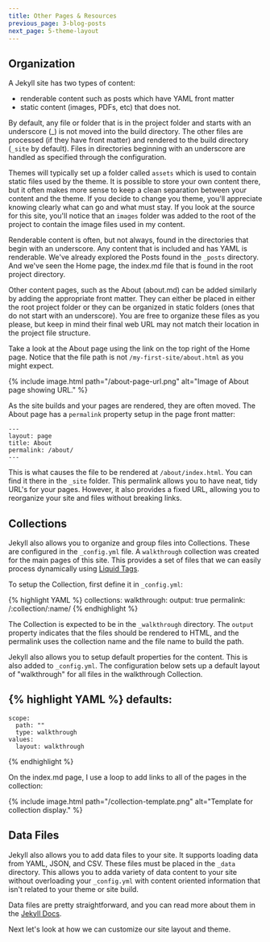 ```yaml
---
title: Other Pages & Resources
previous_page: 3-blog-posts
next_page: 5-theme-layout
---
```


## Organization
A Jekyll site has two types of content:

- renderable content such as posts which have YAML front matter
- static content (images, PDFs, etc) that does not.

By default, any file or folder that is in the project folder and starts with an underscore (\_) is not moved into the build directory. The other files are processed (if they have front matter) and rendered to the build directory (`_site` by default).  Files in directories beginning with an underscore are handled as specified through the configuration.  

Themes will typically set up a folder called `assets` which is used to contain static files used by the theme. It is possible to store your own content there, but it often makes more sense to keep a clean separation between your content and the theme. If you decide to change you theme, you'll appreciate knowing clearly what can go and what must stay. If you look at the source for this site, you'll notice that an `images` folder was added to the root of the project to contain the image files used in my content.

Renderable content is often, but not always, found in the directories that begin with an underscore. Any content that is included and has YAML is renderable. We've already explored the Posts found in the `_posts` directory.  And we've seen the Home page, the index.md file that is found in the root project directory.

Other content pages, such as the About (about.md) can be added similarly by adding the appropriate front matter. They can either be placed in either the root project folder or they can be organized in static folders (ones that do not start with an underscore).  You are free to organize these files as you please, but keep in mind their final web URL may not match their location in the project file structure.

Take a look at the About page using the link on the top right of the Home page.  Notice that the file path is not `/my-first-site/about.html` as you might expect.

{% include image.html path="/about-page-url.png" alt="Image of About page showing URL." %}

As the site builds and your pages are rendered, they are often moved. The About page has a `permalink` property setup in the page front matter:

```
---
layout: page
title: About
permalink: /about/
---
```

This is what causes the file to be rendered at `/about/index.html`. You can find it there in the `_site` folder.  This permalink allows you to have neat, tidy URL's for your pages. However, it also provides a fixed URL, allowing you to reorganize your site and files without breaking links.

## Collections
Jekyll also allows you to organize and group files into Collections.  These are configured in the `_config.yml` file.  A `walkthrough` collection was created for the main pages of this site.  This provides a set of files that we can easily process dynamically using [Liquid Tags]().

To setup the Collection, first define it in `_config.yml`:

{% highlight YAML %}
collections:
  walkthrough:
    output: true
    permalink: /:collection/:name/
{% endhighlight %}

The Collection is expected to be in the `_walkthrough` directory.  The `output` property indicates that the files should be rendered to HTML, and the permalink uses the collection name and the file name to build the path.

Jekyll also allows you to setup default properties for the content. This is also added to  `_config.yml`.  The configuration below sets up a default layout of "walkthrough" for all files in the walkthrough Collection.

{% highlight YAML %}
defaults:
  -
    scope:
      path: ""
      type: walkthrough
    values:
      layout: walkthrough
{% endhighlight %}

On the index.md page, I use a loop to add links to all of the pages in the collection:

{% include image.html path="/collection-template.png" alt="Template for collection display." %}


## Data Files
Jekyll also allows you to add data files to your site.  It supports loading data from YAML, JSON, and CSV.  These files must be placed in the `_data` directory. This allows you to adda variety of data content to your site without overloading your `_config.yml` with content oriented information that isn't related to your theme or site build.   

Data files are pretty straightforward, and you can read more about them in the [Jekyll Docs](http://jekyllrb.com/docs/datafiles/).


Next let's look at how we can customize our site layout and theme.
